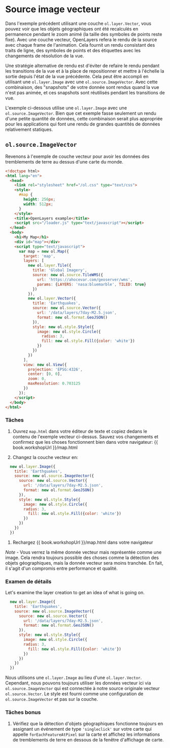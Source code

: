 # Source image vecteur

Dans l'exemple précédent utilisant une couche `ol.layer.Vector`, vous pouvez voir que les objets géographiques ont été recalculés en permanence pendant le zoom animé (la taille des symboles de points reste fixe).  Avec une couche vecteur, OpenLayers refera le rendu de la source avec chaque frame de l'animation.  Cela fournit un rendu consistant des traits de ligne, des symboles de points  et des étiquettes avec les changements de résolution de la vue.

Une stratégie alternative de rendu est d'éviter de refaire le rendu pendant les transitions de la vue et à la place de repositionner et mettre à l'échelle la sortie depuis l'état de la vue précédente.  Cela peut être accompli en utilisant une `ol.layer.Image` avec une `ol.source.ImageVector`.  Avec cette combinaison, des "snapshots" de votre donnée sont rendus quand la vue n'est pas animée, et ces snapshots sont réutilisés pendant les transitions de vue.

L'exemple ci-dessous utilise une `ol.layer.Image` avec une `ol.source.ImageVector`.  Bien que cet exemple fasse seulement un rendu d'une petite quantité de données, cette combinaison serait plus appropriée pour les applications qui font une rendu de grandes quantités de données relativement statiques.

## `ol.source.ImageVector`

Revenons à l'exemple de couche vecteur pour avoir les données des tremblements de terre au dessus d'une carte du monde.

```html
<!doctype html>
<html lang="en">
  <head>
    <link rel="stylesheet" href="/ol.css" type="text/css">
    <style>
      #map {
        height: 256px;
        width: 512px;
      }
    </style>
    <title>OpenLayers example</title>
    <script src="/loader.js" type="text/javascript"></script>
  </head>
  <body>
    <h1>My Map</h1>
    <div id="map"></div>
    <script type="text/javascript">
      var map = new ol.Map({
        target: 'map',
        layers: [
          new ol.layer.Tile({
            title: 'Global Imagery',
            source: new ol.source.TileWMS({
              url: 'https://ahocevar.com/geoserver/wms',
              params: {LAYERS: 'nasa:bluemarble', TILED: true}
            })
          }),
          new ol.layer.Vector({
            title: 'Earthquakes',
            source: new ol.source.Vector({
              url: '/data/layers/7day-M2.5.json',
              format: new ol.format.GeoJSON()
            }),
            style: new ol.style.Style({
              image: new ol.style.Circle({
                radius: 3,
                fill: new ol.style.Fill({color: 'white'})
              })
            })
          })
        ],
        view: new ol.View({
          projection: 'EPSG:4326',
          center: [0, 0],
          zoom: 0,
          maxResolution: 0.703125
        })
      });
    </script>
  </body>
</html>
```

### Tâches

1. Ouvrez `map.html` dans votre éditeur de texte et copiez dedans le contenu de l'exemple vecteur ci-dessus. Sauvez vos changements et confirmez que les choses fonctionnent bien dans votre navigateur: {{ book.workshopUrl }}/map.html

1. Changez la couche vecteur en:

  ```js
    new ol.layer.Image({
      title: 'Earthquakes',
      source: new ol.source.ImageVector({
        source: new ol.source.Vector({
          url: '/data/layers/7day-M2.5.json',
          format: new ol.format.GeoJSON()
        }),
        style: new ol.style.Style({
          image: new ol.style.Circle({
          radius: 3,
            fill: new ol.style.Fill({color: 'white'})
          })
        })
      })
    })
  ```

1. Rechargez {{ book.workshopUrl }}/map.html dans votre navigateur

  *Note* - Vous verrez la même donnée vecteur mais représentée comme une image. Cela rendra toujours possible des choses comme la détection des objets géographiques, mais la donnée vecteur sera moins tranchée. En fait, il s'agit d'un compromis entre performance et qualité.

### Examen de détails

Let's examine the layer creation to get an idea of what is going on.

```js
  new ol.layer.Image({
    title: 'Earthquakes',
    source: new ol.source.ImageVector({
      source: new ol.source.Vector({
        url: '/data/layers/7day-M2.5.json',
        format: new ol.format.GeoJSON()
      }),
      style: new ol.style.Style({
        image: new ol.style.Circle({
        radius: 3,
          fill: new ol.style.Fill({color: 'white'})
        })
      })
    })
  })
```

Nous utilisons une `ol.layer.Image` au lieu d'une `ol.layer.Vector`. Cependant, nous pouvons toujours utiliser les données vecteur ici via `ol.source.ImageVector` qui est connectée à notre source originale vecteur `ol.source.Vector`. Le style est fourni comme une configuration de `ol.source.ImageVector` et pas sur la couche.

### Tâches bonus

1. Vérifiez que la détection d'objets géographiques fonctionne toujours en assignant un événement de type `'singleclick'` sur votre carte qui appelle `forEachFeatureAtPixel` sur la carte et affichez les informations de tremblements de terre en dessous de la fenêtre d'affichage de carte.
